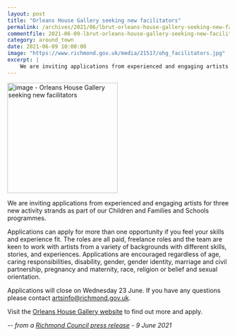 ```yaml
---
layout: post
title: "Orleans House Gallery seeking new facilitators"
permalink: /archives/2021/06/lbrut-orleans-house-gallery-seeking-new-facilitators.html
commentfile: 2021-06-09-lbrut-orleans-house-gallery-seeking-new-facilitators
category: around_town
date: 2021-06-09 10:00:00
image: "https://www.richmond.gov.uk/media/21517/ohg_facilitators.jpg"
excerpt: |
    We are inviting applications from experienced and engaging artists for three new activity strands as part of our Children and Families and Schools programmes.
---
```

<img src="https://www.richmond.gov.uk/media/21517/ohg_facilitators.jpg" alt="image - Orleans House Gallery seeking new facilitators" width="250" class="photo right" alt="" >

We are inviting applications from experienced and engaging artists for three new activity strands as part of our Children and Families and Schools programmes.

Applications can apply for more than one opportunity if you feel your skills and experience fit. The roles are all paid, freelance roles and the team are keen to work with artists from a variety of backgrounds with different skills, stories, and experiences. Applications are encouraged regardless of age, caring responsibilities, disability, gender, gender identity, marriage and civil partnership, pregnancy and maternity, race,  religion or belief and sexual orientation.

Applications will close on Wednesday 23 June. If you have any questions please contact  [artsinfo@richmond.gov.uk](mailto:artsinfo@richmond.gov.uk).

Visit the [Orleans House Gallery website](https://www.orleanshousegallery.org/news/2021/06/searching-for-new-facilitators-for-our-family-and-schools-programme) to find out more and apply.


<cite>-- from a [Richmond Council press release](https://www.richmond.gov.uk/news/june_2021/ohg_seeking_facilitators) - 9 June 2021</cite>
